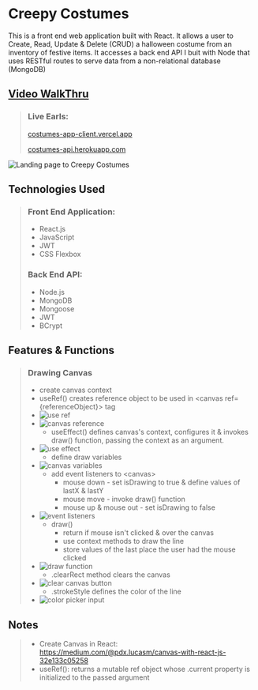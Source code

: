 # Creepy Costumes

This is a front end web application built with React. It allows a user to Create, Read, Update & Delete (CRUD) a halloween costume from an inventory of festive items. It accesses a back end API I buit with Node that uses RESTful routes to serve data from a non-relational database (MongoDB)

## [Video WalkThru](https://www.youtube.com/playlist?list=PLjYC3ZkfhqCpN1r8fTiDEfQJJgdzxw8QG)

> ### Live Earls:
>
> [costumes-app-client.vercel.app](https://costumes-app-client.vercel.app/)
>
> [costumes-api.herokuapp.com](https://costumes-api.herokuapp.com/items)

![Landing page to Creepy Costumes](https://i.imgur.com/5C3nDAZ.png)

## Technologies Used

> ### Front End Application:
>
> - React.js
> - JavaScript
> - JWT
> - CSS Flexbox
>
> ### Back End API:
>
> - Node.js
> - MongoDB
> - Mongoose
> - JWT
> - BCrypt

## Features & Functions

> ### Drawing Canvas
>
> - create canvas context
> - useRef() creates reference object to be used in \<canvas ref={referenceObject}> tag
> - ![use ref](https://i.imgur.com/BGFmRir.png)
> - ![canvas reference](https://i.imgur.com/w5r6g7q.png)
>   - useEffect() defines canvas's context, configures it & invokes draw() function, passing the context as an argument.
> - ![use effect](https://i.imgur.com/ZL6mp5L.png)
>   - define draw variables
> - ![canvas variables](https://i.imgur.com/rgfGWZY.png)
>   - add event listeners to \<canvas>
>     - mouse down - set isDrawing to true & define values of lastX & lastY
>     - mouse move - invoke draw() function
>     - mouse up & mouse out - set isDrawing to false
> - ![event listeners](https://i.imgur.com/OJxUbZn.png)
>   - draw()
>     - return if mouse isn't clicked & over the canvas
>     - use context methods to draw the line
>     - store values of the last place the user had the mouse clicked
> - ![draw function](https://i.imgur.com/s9OT9OY.png)
>   - .clearRect method clears the canvas
> - ![clear canvas button](https://i.imgur.com/CLhIp0l.png)
>   - .strokeStyle defines the color of the line
> - ![color picker input](https://i.imgur.com/QndaAh1.png)

## Notes

> - Create Canvas in React: https://medium.com/@pdx.lucasm/canvas-with-react-js-32e133c05258
> - useRef(): returns a mutable ref object whose .current property is initialized to the passed argument
